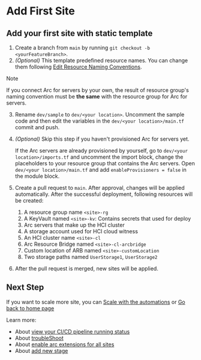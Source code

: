 # Add First Site

## Add your first site with static template

1. Create a branch from `main` by running `git checkout -b <yourFeatureBranch>`.
2. *(Optional)* This template predefined resource names. You can change them following [Edit Resource Naming Conventions](./Naming-Conventions.md).
> [!NOTE]
> If you connect Arc for servers by your own, the result of resource group's naming convention must be **the same** with the resource group for Arc for servers.

3. Rename `dev/sample` to `dev/<your location>`. Uncomment the sample code and then edit the variables in the `dev/<your location>/main.tf` commit and push.
4. *(Optional)* Skip this step if you haven't provisioned Arc for servers yet.

   If the Arc servers are already provisioned by yourself, go to `dev/<your location>/imports.tf` and uncomment the import block, change the placeholders to your resource group that contains the Arc servers. Open `dev/<your location>/main.tf` and add `enableProvisioners = false` in the module block.

5. Create a pull request to `main`. After approval, changes will be applied automatically. After the successful deployment, following resources will be created:
    1. A resource group name `<site>-rg`
    2. A KeyVault named `<site>-kv`: Contains secrets that used for deploy
    3. Arc servers that make up the HCI cluster
    4. A storage account used for HCI cloud witness
    5. An HCI cluster name `<site>-cl`
    6. Arc Resource Bridge named `<site>-cl-arcbridge`
    7. Custom location of ARB named `<site>-customLocation`
    8. Two storage paths named `UserStorage1`, `UserStorage2`
6. After the pull request is merged, new sites will be applied.

## Next Step

If you want to scale more site, you can [Scale with the automations](./doc/Scale-with-automation.md) or [Go back to home page](../README.md)

Learn more:

- About [view your CI/CD pipeline running status](./View-pipeline.md)
- About [troubleShoot](./TroubleShooting.md)
- About [enable arc extensions for all sites](../README.md#enable-arc-extensions-for-all-sites)
- About [add new stage](./Customize-Stages.md)